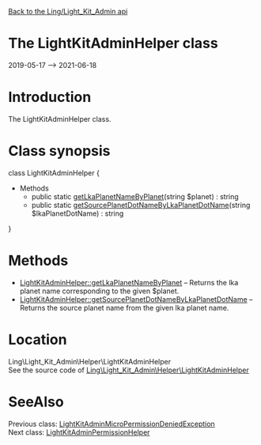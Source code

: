 [Back to the Ling/Light_Kit_Admin api](https://github.com/lingtalfi/Light_Kit_Admin/blob/master/doc/api/Ling/Light_Kit_Admin.md)



The LightKitAdminHelper class
================
2019-05-17 --> 2021-06-18






Introduction
============

The LightKitAdminHelper class.



Class synopsis
==============


class <span class="pl-k">LightKitAdminHelper</span>  {

- Methods
    - public static [getLkaPlanetNameByPlanet](https://github.com/lingtalfi/Light_Kit_Admin/blob/master/doc/api/Ling/Light_Kit_Admin/Helper/LightKitAdminHelper/getLkaPlanetNameByPlanet.md)(string $planet) : string
    - public static [getSourcePlanetDotNameByLkaPlanetDotName](https://github.com/lingtalfi/Light_Kit_Admin/blob/master/doc/api/Ling/Light_Kit_Admin/Helper/LightKitAdminHelper/getSourcePlanetDotNameByLkaPlanetDotName.md)(string $lkaPlanetDotName) : string

}






Methods
==============

- [LightKitAdminHelper::getLkaPlanetNameByPlanet](https://github.com/lingtalfi/Light_Kit_Admin/blob/master/doc/api/Ling/Light_Kit_Admin/Helper/LightKitAdminHelper/getLkaPlanetNameByPlanet.md) &ndash; Returns the lka planet name corresponding to the given $planet.
- [LightKitAdminHelper::getSourcePlanetDotNameByLkaPlanetDotName](https://github.com/lingtalfi/Light_Kit_Admin/blob/master/doc/api/Ling/Light_Kit_Admin/Helper/LightKitAdminHelper/getSourcePlanetDotNameByLkaPlanetDotName.md) &ndash; Returns the source planet name from the given lka planet name.





Location
=============
Ling\Light_Kit_Admin\Helper\LightKitAdminHelper<br>
See the source code of [Ling\Light_Kit_Admin\Helper\LightKitAdminHelper](https://github.com/lingtalfi/Light_Kit_Admin/blob/master/Helper/LightKitAdminHelper.php)



SeeAlso
==============
Previous class: [LightKitAdminMicroPermissionDeniedException](https://github.com/lingtalfi/Light_Kit_Admin/blob/master/doc/api/Ling/Light_Kit_Admin/Exception/LightKitAdminMicroPermissionDeniedException.md)<br>Next class: [LightKitAdminPermissionHelper](https://github.com/lingtalfi/Light_Kit_Admin/blob/master/doc/api/Ling/Light_Kit_Admin/Helper/LightKitAdminPermissionHelper.md)<br>
